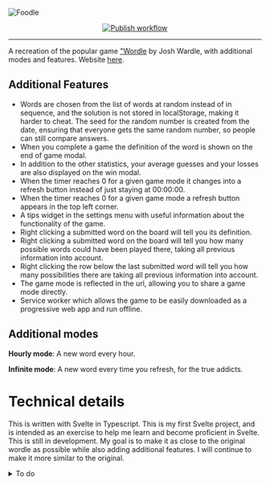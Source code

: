 ![Foodle](https://raw.githubusercontent.com/JakeWasChosen/website/master/foodle/public/img/og_1200x630.png)
<div align="center">
  <a href="https://nasoj.me/foodle/"><img src="https://github.com/JakeWasChosen/website/workflows/Publish/badge.svg?branch=master" alt="Publish workflow"/></a>
</div>

---
A recreation of the popular game ["Wordle](https://www.powerlanguage.co.uk/wordle/) by Josh Wardle, with additional modes and features.
Website  [here](https://nasoj.me/foodle).

## Additional Features
- Words are chosen from the list of words at random instead of in sequence, and the solution is not stored in localStorage, making it harder to cheat. The seed for the random number is created from the date, ensuring that everyone gets the same random number, so people can still compare answers.
- When you complete a game the definition of the word is shown on the end of game modal.
- In addition to the other statistics, your average guesses and your losses are also displayed on the win modal.
- When the timer reaches 0 for a given game mode it changes into a refresh button instead of just staying at 00:00:00.
- When the timer reaches 0 for a given game mode a refresh button appears in the top left corner.
- A tips widget in the settings menu with useful information about the functionality of the game.
- Right clicking a submitted word on the board will tell you its definition.
- Right clicking a submitted word on the board will tell you how many possible words could have been played there, taking all previous information into account.
- Right clicking the row below the last submitted word will tell you how many possibilities there are taking all previous information into account.
- The game mode is reflected in the url, allowing you to share a game mode directly.
- Service worker which allows the game to be easily downloaded as a progressive web app and run offline.

## Additional modes
**Hourly mode**: A new word every hour.

**Infinite mode**: A new word every time you refresh, for the true addicts.

# Technical details
This is written with Svelte in Typescript. This is my first Svelte project, and is intended as an exercise to help me learn and become proficient in Svelte.
This is still in development. My goal is to make it as close to the original wordle as possible while also adding additional features. I will continue to make it more similar to the original.

<details>
<summary>To do</summary>

# To Do
## Before Release

## Less serious
- Consider adding notification when new word is available sometime in the morning.
- Fix nonsense with timings & delay variable
- Distinguish between failing to fetch definition and no definition found. If it failed to fetch the definition, add a retry button
- Tidy up animation code and make animation mechanism consistant (if possible)
- Look into improving the performance

## Done
- Add routes for the different game modes so you can share a game mode
- Improve full screen modals on mobile
- Add manifest.json and make it into a PWA
- add right click menu on rows that allows you to get the dictionary definition for that row
- get rid of magic numbers (for length of word and number of guesses)
- Prevent mode symbol overflowing screen.
- Personalize images
- Close context menu when left or right click occurs anywhere
- if a row is right clicked show the number of possible words that could have been played in that row
- Add option to definition for how many alternate definitions to show
- remove unused css variables
- In shared text say X/6 instead of 7/6 if failed
- fix modal width scaling
- Add gallery type tip widget to settings
- Add winning toasts
- Add link to repo in settings if people find bugs
- Add animations
- disallow players from turning hard mode on if the current game wouldn't be possible in hard mode
- Add toasts
- Add timer which turns into a refresh button
- add a refresh button next to the tutorial button when a new foodle is available for a given mode
- Add google analytics to track number of visitors
- Add game mode to shared data
- Add guess distribution
- Add version to readme
- Add Deploy workflow badge to readme
- Add changes & additions to README
- Pressing escape should close open modals
- Implement hard mode
- Add statistics button if you have completed one or more games
- Add tutorial
- Implement fail state
- Implement word number
- Break streak if the player isn't back the next day (if daySeed - lastGame > 86400000)
- Consolidate all mentions of the different game modes to make it easier to add more modes
- Add option to change game mode in settings (along with description of what mode does?)
- Prevent Definition component from making api request every time mode is changed

# Bugs
- Definition frequently fails to be fetched
- ~~Not reactive enough, goes offscreen on mobile~~
- ~~Number of guesses not being recorded properly~~
- ~~Board does not scale~~
- ~~Mode symbol not in the correct place on different sized screens (Make it part of the board so that it stays behind it)~~
- ~~Game not refreshing on reload where it should be (may require saving last on in game state)~~
</details>
